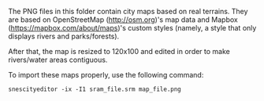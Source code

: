The PNG files in this folder contain city maps based on real terrains. They are based on OpenStreetMap (http://osm.org)'s map data and Mapbox (https://mapbox.com/about/maps)'s custom styles (namely, a style that only displays rivers and parks/forests).

After that, the map is resized to 120x100 and edited in order to make rivers/water areas contiguous.

To import these maps properly, use the following command:

    snescityeditor -ix -I1 sram_file.srm map_file.png